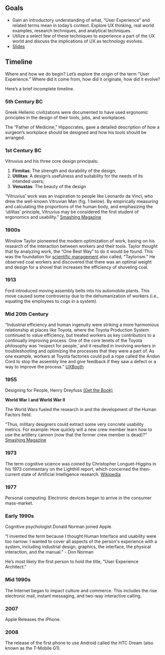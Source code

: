 ## Goals
* Gain an introductory understanding of what, &ldquo;User Experience&rdquo; and related terms mean in today&rsquo;s context. Explore UX thinking, real world examples, research techniques, and analytical techniques.
* Utilize a select few of these techniques to experience a part of the UX world and discuss the implications of UX as technology evolves.
* [Slides](https://drive.google.com/file/d/0B7kgSpWOazoJZ1NZZVc0Mzk5Tm8/view?usp=sharing)

## Timeline
Where and how we do begin? Let&rsquo;s explore the origin of the term &ldquo;User Experience.&rdquo; Where did it come from, how did it originate, how did it evolve?

Here&rsquo;s a brief incomplete timeline.

### 5th Century BC
Greek Hellenic civilizations were documented to have used ergonomic principles in the design of their tools, jobs, and workplaces. 

The &ldquo;Father of Medicine,&rdquo; Hippocrates, gave a detailed description of how a surgeon&rsquo;s workplace should be designed and how his tools should be arranged.

### 1st Century BC
Vitruvius and his three core design principals:

1. **Firmitas**: The strength and durability of the design;
2. **Utilitas**: A design&rsquo;s usefulness and suitability for the needs of its intended users; 
2. **Venustas**: The beauty of the design 

&ldquo;Vitruvius&rsquo; work was an inspiration to people like Leonardo da Vinci, who drew the well-known Vitruvian Man (fig. 1 below). By empirically measuring and calculating the proportions of the human body, and emphasizing the &lsquo;utilitas&rsquo; principle, Vitruvius may be considered the first student of ergonomics and usability.&rdquo; [Smashing Magazine](http://www.smashingmagazine.com/2012/05/23/the-history-of-usability-from-simplicity-to-complexity/)

### 1900s  
Winslow Taylor pioneered the modern optimization of work, basing on his research of the interaction between workers and their tools. Taylor thought that by analyzing work, the &ldquo;One Best Way&rdquo; to do it would be found. This was the foundation for [scientific management](http://en.wikipedia.org/wiki/Scientific_management) also called, &ldquo;Taylorism.&rdquo; He observed coal workers and discovered that there was an optimal weight and design for a shovel that increases the efficiency of shoveling coal. 

### 1913
Ford introduced moving assembly belts into his automobile plants. This move caused some controversy due to the dehumanization of workers (i.e., equating the employees to cogs in a system).

### Mid 20th Century
&ldquo;Industrial efficiency and human ingenuity were striking a more harmonious relationship at places like Toyota, where the Toyota Production System continued to value efficiency, but treated workers as key contributors to a continually improving process. One of the core tenets of the Toyota philosophy was &lsquo;respect for people,&rsquo; and it resulted in involving workers in troubleshooting and optimizing the processes that they were a part of. As one example, workers at Toyota factories could pull a rope called the Andon Cord to stop the assembly line and give feedback if they saw a defect or a way to improve the process.&rdquo; [UXBooth](http://www.uxbooth.com/articles/where-ux-comes-from/)

### 1955 
Designing for People, Henry Dreyfuss [(Get the Book)](http://www.amazon.com/gp/product/1581153120/ref=as_li_ss_tl?ie=UTF8&camp=1789&creative=390957&creativeASIN=1581153120&linkCode=as2&tag=uxbo09-20)

**World War I and World War II**

The World Wars fueled the research in and the development of the Human Factors field. 

&ldquo;Thus, military designers could extract some very concrete usability metrics. For example: How quickly will a new crew member learn how to use the artillery cannon (now that the former crew member is dead)?&rdquo; [Smashing Magazine](http://www.smashingmagazine.com/2012/05/23/the-history-of-usability-from-simplicity-to-complexity/)


### 1973
The term cognitive science was coined by Christopher Longuet-Higgins in his 1973 commentary on the Lighthill report, which concerned the then-current state of Artificial Intelligence research. [Wikipedia](http://en.wikipedia.org/wiki/Cognitive_science)

### 1977
Personal computing. Electronic devices began to arrive in the consumer mass-market. 

### Early 1990s
Cognitive psychologist Donald Norman joined Apple.

&ldquo;I invented the term because I thought Human Interface and usability were too narrow: I wanted to cover all aspects of the person's experience with a system, including industrial design, graphics, the interface, the physical interaction, and the manual.&rdquo; - Don Norman

He&rsquo;s most likely the first person to hold the title, &ldquo;User Experience Architect.&rdquo;

### Mid 1990s
The Internet began to impact culture and commerce. This includes the rise electronic mail, instant messaging, and two-way interactive calling. 

### 2007
Apple Releases the iPhone.

### 2008
The release of the first phone to use Android called the HTC Dream (also known as the T-Mobile G1).